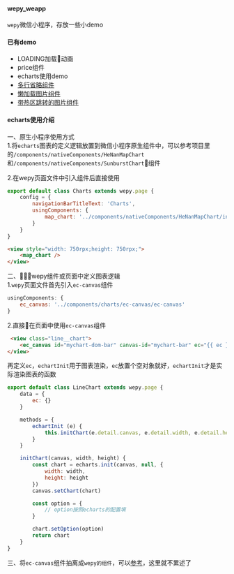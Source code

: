#### wepy_weapp
`wepy`微信小程序，存放一些小demo

#### 已有demo
 - LOADING加载动画
 - price组件
 - echarts使用demo
 - [多行省略组件](./src/components/nativeComponents/EllipsisText/README.md)
 - [懒加载图片组件](./src/components/nativeComponents/LazyLoadImage/README.md)
 - [带热区跳转的图片组件](./src/components/nativeComponents/HotAreaImage/README.md)

#### echarts使用介绍
一、原生小程序使用方式  
1.将`echarts`图表的定义逻辑放置到微信小程序原生组件中，可以参考项目里的`/components/nativeComponents/HeNanMapChart`和`/components/nativeComponents/SunburstChart`组件 

2.在wepy页面文件中引入组件后直接使用
```Javascript
export default class Charts extends wepy.page {
    config = {
        navigationBarTitleText: 'Charts',
        usingComponents: {
            map_chart: '../components/nativeComponents/HeNanMapChart/index'
        }
    }
}
```

```Html
<view style="width: 750rpx;height: 750rpx;">
    <map_chart />
</view>
```

二、wepy组件或页面中定义图表逻辑  
1.`wepy`页面文件首先引入`ec-canvas`组件 
```Javascript
usingComponents: {
    ec_canvas: '../components/charts/ec-canvas/ec-canvas'
}
```

2.直接在页面中使用`ec-canvas`组件
```Html
 <view class="line__chart">
    <ec_canvas id="mychart-dom-bar" canvas-id="mychart-bar" ec="{{ ec }}" bind:init="echartInit"></ec_canvas>
</view>
```
再定义`ec`，`echartInit`用于图表渲染，`ec`放置个空对象就好，`echartInit`才是实际渲染图表的函数
```Javascript
export default class LineChart extends wepy.page {
    data = {
        ec: {}
    }

    methods = {
        echartInit (e) {
            this.initChart(e.detail.canvas, e.detail.width, e.detail.height)
        }
    }

    initChart(canvas, width, height) {
        const chart = echarts.init(canvas, null, {
            width: width,
            height: height
        })
        canvas.setChart(chart)

        const option = {
            // option按照echarts的配置填
        }

        chart.setOption(option)
        return chart
    }
}
```

三、将`ec-canvas`组件抽离成`wepy的组件`，可以[参考](https://github.com/ecomfe/echarts-for-weixin/issues/7#issuecomment-371692664)，这里就不累述了